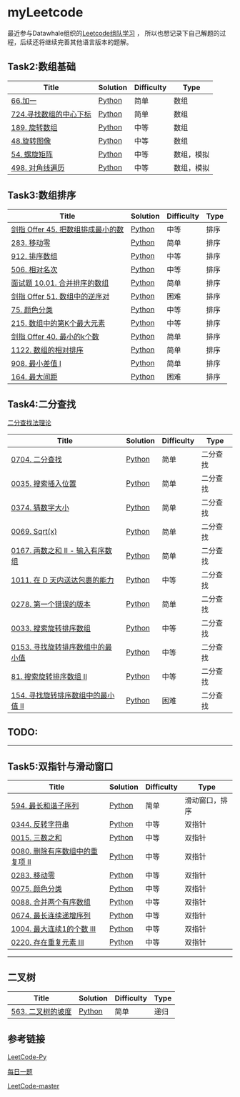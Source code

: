 # myLeetcode
最近参与Datawhale组织的[Leetcode组队学习](https://github.com/itcharge/LeetCode-Py) ，
所以也想记录下自己解题的过程，后续还将继续完善其他语言版本的题解。


## Task2:数组基础
| Title                                                        | Solution                                                     | Difficulty | Type         |
| ------------------------------------------------------------ | ------------------------------------------------------------ | ---------- | ---------------- |
| [66.加一](https://leetcode-cn.com/problems/plus-one/)| [Python](https://github.com/ironartisan/myLeetcode/blob/main/algorithms/066.%20%E5%8A%A0%E4%B8%80.md) | 简单 | 数组 |
| [724.寻找数组的中⼼下标](https://leetcode-cn.com/problems/rotate-array/)| [Python](https://github.com/ironartisan/myLeetcode/blob/main/algorithms/724.%20%E5%AF%BB%E6%89%BE%E6%95%B0%E7%BB%84%E7%9A%84%E4%B8%AD%E5%BF%83%E4%B8%8B%E6%A0%87.md) | 简单  | 数组 |
| [189. 旋转数组](https://leetcode-cn.com/problems/rotate-array/)| [Python](https://github.com/ironartisan/myLeetcode/blob/main/algorithms/189.%20%E6%97%8B%E8%BD%AC%E6%95%B0%E7%BB%84.md) | 中等  | 数组 |
| [48.旋转图像](https://leetcode-cn.com/problems/rotate-image/)| [Python](https://github.com/ironartisan/myLeetcode/blob/main/algorithms/48.%20%E6%97%8B%E8%BD%AC%E5%9B%BE%E5%83%8F.md) | 中等  | 数组 |
| [54. 螺旋矩阵](https://leetcode-cn.com/problems/spiral-matrix/)| [Python](https://github.com/ironartisan/myLeetcode/blob/main/algorithms/54.%20%E8%9E%BA%E6%97%8B%E7%9F%A9%E9%98%B5.md) | 中等  | 数组，模拟 |
| [498. 对角线遍历](https://leetcode-cn.com/problems/diagonal-traverse/)| [Python](https://github.com/ironartisan/myLeetcode/blob/main/algorithms/498.%20%E5%AF%B9%E8%A7%92%E7%BA%BF%E9%81%8D%E5%8E%86.md) | 中等  | 数组，模拟 |

[comment]: <> (| []&#40;&#41;| [Python]&#40;&#41; | 中等 | 排序 |)


[comment]: <> (## 排序基础算法)

[comment]: <> (| Title                                                        | Solution                                                     | )

[comment]: <> (| ------------------------------------------------------------ | ------------------------------------------------------------ |)

[comment]: <> (| 1.冒泡排序| [Python]&#40;&#41;)

[comment]: <> (| 2.插入排序| [Python]&#40;https://github.com/ironartisan/myLeetcode/blob/main/algorithms/sort/%E6%8F%92%E5%85%A5%E6%8E%92%E5%BA%8F.md&#41;)

[comment]: <> (| 3.选择排序| [Python]&#40;&#41;)

[comment]: <> (| 4.希尔排序| [Python]&#40;&#41;)

[comment]: <> (| 5.归并排序| [Python]&#40;&#41;)

[comment]: <> (| **6.快速排序**| [Python]&#40;&#41;)

[comment]: <> (| **7.堆排序**| [Python]&#40;&#41;)

[comment]: <> (| 8.计数排序| [Python]&#40;&#41;)

[comment]: <> (| 9.桶排序| [Python]&#40;&#41;)

[comment]: <> (| 10.基数排序| [Python]&#40;&#41;)



## Task3:数组排序

| Title                                                        | Solution                                                     | Difficulty | Type          |
| ------------------------------------------------------------ | ------------------------------------------------------------ | ---------- | ---------------- |
| [剑指 Offer 45. 把数组排成最小的数](https://leetcode-cn.com/problems/ba-shu-zu-pai-cheng-zui-xiao-de-shu-lcof/)| [Python](https://github.com/ironartisan/myLeetcode/blob/main/algorithms/%E5%89%91%E6%8C%87%20Offer%2045.%20%E6%8A%8A%E6%95%B0%E7%BB%84%E6%8E%92%E6%88%90%E6%9C%80%E5%B0%8F%E7%9A%84%E6%95%B0.md) | 中等 | 排序 |
| [283. 移动零](https://leetcode-cn.com/problems/move-zeroes/)| [Python](https://github.com/ironartisan/myLeetcode/blob/main/algorithms/283.%20%E7%A7%BB%E5%8A%A8%E9%9B%B6.md) | 简单 | 排序 |
| [912. 排序数组](https://leetcode-cn.com/problems/sort-an-array/)| [Python](https://github.com/ironartisan/myLeetcode/blob/main/algorithms/912.%20%E6%8E%92%E5%BA%8F%E6%95%B0%E7%BB%84.md) | 中等 | 排序 |
| [506. 相对名次](https://leetcode-cn.com/problems/relative-ranks/)| [Python](https://github.com/ironartisan/myLeetcode/blob/main/algorithms/506.%20%E7%9B%B8%E5%AF%B9%E5%90%8D%E6%AC%A1.md) | 中等 | 排序 |
| [面试题 10.01. 合并排序的数组](https://leetcode-cn.com/problems/sorted-merge-lcci/)| [Python](https://github.com/ironartisan/myLeetcode/blob/main/algorithms/%E5%89%91%E6%8C%87%20Offer%2045.%20%E6%8A%8A%E6%95%B0%E7%BB%84%E6%8E%92%E6%88%90%E6%9C%80%E5%B0%8F%E7%9A%84%E6%95%B0.md) | 简单 | 排序 |
| [剑指 Offer 51. 数组中的逆序对](https://leetcode-cn.com/problems/shu-zu-zhong-de-ni-xu-dui-lcof/)| [Python](https://github.com/ironartisan/myLeetcode/blob/main/algorithms/%E5%89%91%E6%8C%87%20Offer%2051.%20%E6%95%B0%E7%BB%84%E4%B8%AD%E7%9A%84%E9%80%86%E5%BA%8F%E5%AF%B9.md) | 困难 | 排序 |
| [75. 颜色分类](https://leetcode-cn.com/problems/sort-colors/)| [Python](https://github.com/ironartisan/myLeetcode/blob/main/algorithms/75.%20%E9%A2%9C%E8%89%B2%E5%88%86%E7%B1%BB.md) | 中等 | 排序 |
| [215. 数组中的第K个最大元素](https://leetcode-cn.com/problems/kth-largest-element-in-an-array/)| [Python](https://github.com/ironartisan/myLeetcode/blob/main/algorithms/215.%20%E6%95%B0%E7%BB%84%E4%B8%AD%E7%9A%84%E7%AC%ACK%E4%B8%AA%E6%9C%80%E5%A4%A7%E5%85%83%E7%B4%A0.md) | 中等 | 排序 |
| [剑指 Offer 40. 最小的k个数](https://leetcode-cn.com/problems/zui-xiao-de-kge-shu-lcof/)| [Python](https://github.com/ironartisan/myLeetcode/blob/main/algorithms/%E5%89%91%E6%8C%87%20Offer%2040.%20%E6%9C%80%E5%B0%8F%E7%9A%84k%E4%B8%AA%E6%95%B0.md) | 简单 | 排序 |
| [1122. 数组的相对排序](https://leetcode-cn.com/problems/relative-sort-array/)| [Python](https://github.com/ironartisan/myLeetcode/blob/main/algorithms/1122.%20%E6%95%B0%E7%BB%84%E7%9A%84%E7%9B%B8%E5%AF%B9%E6%8E%92%E5%BA%8F.md) | 简单 | 排序 |
| [908. 最小差值 I](https://leetcode-cn.com/problems/smallest-range-i/)| [Python](https://github.com/ironartisan/myLeetcode/blob/main/algorithms/908.%20%E6%9C%80%E5%B0%8F%E5%B7%AE%E5%80%BC%20I.md) | 简单 | 排序 |
| [164. 最大间距](https://leetcode-cn.com/problems/maximum-gap/)| [Python](https://github.com/ironartisan/myLeetcode/blob/main/algorithms/164.%E6%9C%80%E5%A4%A7%E9%97%B4%E8%B7%9D.md) | 困难 | 排序 |

## Task4:二分查找
[二分查找法理论](https://github.com/ironartisan/myLeetcode/blob/main/base/%E4%BA%8C%E5%88%86%E6%9F%A5%E6%89%BE%E6%B3%95%E7%90%86%E8%AE%BA.md)

| Title                                                        | Solution                                                     | Difficulty | Type         |
| ------------------------------------------------------------ | ------------------------------------------------------------ | ---------- | ---------------- |
| [0704. 二分查找](https://leetcode-cn.com/problems/binary-search/) | [Python](https://github.com/ironartisan/myLeetcode/blob/main/algorithms/704.%20%E4%BA%8C%E5%88%86%E6%9F%A5%E6%89%BE.md) | 简单 | 二分查找 |
| [0035. 搜索插入位置](https://leetcode-cn.com/problems/search-insert-position/) | [Python](https://github.com/ironartisan/myLeetcode/blob/main/algorithms/35.%20%E6%90%9C%E7%B4%A2%E6%8F%92%E5%85%A5%E4%BD%8D%E7%BD%AE.md) | 简单 | 二分查找 |
| [0374. 猜数字大小](https://leetcode-cn.com/problems/guess-number-higher-or-lower/) | [Python](https://github.com/ironartisan/myLeetcode/blob/main/algorithms/374.%20%E7%8C%9C%E6%95%B0%E5%AD%97%E5%A4%A7%E5%B0%8F.md) | 简单 | 二分查找 |
| [0069. Sqrt(x)](https://leetcode-cn.com/problems/sqrtx/)| [Python](https://github.com/ironartisan/myLeetcode/blob/main/algorithms/69.%20Sqrt(x).md) | 简单 | 二分查找 |
| [0167. 两数之和 II - 输入有序数组](https://leetcode-cn.com/problems/two-sum-ii-input-array-is-sorted/)| [Python](https://github.com/ironartisan/myLeetcode/blob/main/algorithms/167.%20%E4%B8%A4%E6%95%B0%E4%B9%8B%E5%92%8C%20II%20-%20%E8%BE%93%E5%85%A5%E6%9C%89%E5%BA%8F%E6%95%B0%E7%BB%84.md) | 简单 | 二分查找 |
| [1011. 在 D 天内送达包裹的能力](https://leetcode-cn.com/problems/capacity-to-ship-packages-within-d-days/)| [Python](https://github.com/ironartisan/myLeetcode/blob/main/algorithms/1011.%20%E5%9C%A8%20D%20%E5%A4%A9%E5%86%85%E9%80%81%E8%BE%BE%E5%8C%85%E8%A3%B9%E7%9A%84%E8%83%BD%E5%8A%9B.md) | 中等 | 二分查找 |
| [0278. 第一个错误的版本](https://leetcode-cn.com/problems/first-bad-version/)  | [Python](https://github.com/ironartisan/myLeetcode/blob/main/algorithms/278.%20%E7%AC%AC%E4%B8%80%E4%B8%AA%E9%94%99%E8%AF%AF%E7%9A%84%E7%89%88%E6%9C%AC.md) | 简单 | 二分查找 |
| [0033. 搜索旋转排序数组](https://leetcode-cn.com/problems/search-in-rotated-sorted-array/) | [Python](https://github.com/ironartisan/myLeetcode/blob/main/algorithms/33.%20%E6%90%9C%E7%B4%A2%E6%97%8B%E8%BD%AC%E6%8E%92%E5%BA%8F%E6%95%B0%E7%BB%84.md) | 中等 | 二分查找 |
| [0153. 寻找旋转排序数组中的最小值](https://leetcode-cn.com/problems/find-minimum-in-rotated-sorted-array/) | [Python](https://github.com/ironartisan/myLeetcode/blob/main/algorithms/153.%20%E5%AF%BB%E6%89%BE%E6%97%8B%E8%BD%AC%E6%8E%92%E5%BA%8F%E6%95%B0%E7%BB%84%E4%B8%AD%E7%9A%84%E6%9C%80%E5%B0%8F%E5%80%BC.md) | 中等 | 二分查找 |
| [81. 搜索旋转排序数组 II](https://leetcode-cn.com/problems/search-in-rotated-sorted-array-ii/) | [Python](https://github.com/ironartisan/myLeetcode/blob/main/algorithms/81.%20%E6%90%9C%E7%B4%A2%E6%97%8B%E8%BD%AC%E6%8E%92%E5%BA%8F%E6%95%B0%E7%BB%84%20%20II.md) | 中等 | 二分查找 |
| [154. 寻找旋转排序数组中的最小值 II](https://leetcode-cn.com/problems/find-minimum-in-rotated-sorted-array-ii/) | [Python](https://github.com/ironartisan/myLeetcode/blob/main/algorithms/154.%20%E5%AF%BB%E6%89%BE%E6%97%8B%E8%BD%AC%E6%8E%92%E5%BA%8F%E6%95%B0%E7%BB%84%E4%B8%AD%E7%9A%84%E6%9C%80%E5%B0%8F%E5%80%BC%20II.md) | 困难 | 二分查找 |


## TODO:

______
## Task5:双指针与滑动窗口
| Title                                                        | Solution                                                     | Difficulty | Type            |
| ------------------------------------------------------------ | ------------------------------------------------------------ | ---------- | ---------------- |
| [594. 最长和谐子序列](https://leetcode-cn.com/problems/longest-harmonious-subsequence/)| [Python](https://github.com/ironartisan/myLeetcode/blob/main/algorithms/594.%20%E6%9C%80%E9%95%BF%E5%92%8C%E8%B0%90%E5%AD%90%E5%BA%8F%E5%88%97.md) | 简单 | 滑动窗口，排序 |
| [0344. 反转字符串](https://leetcode-cn.com/problems/reverse-string/) | [Python]() | 中等 | 双指针 |
| [0015. 三数之和](https://leetcode-cn.com/problems/3sum/) | [Python]() | 中等 | 双指针 |
| [0080. 删除有序数组中的重复项 II](https://leetcode-cn.com/problems/remove-duplicates-from-sorted-array-ii/)| [Python]() | 中等 | 双指针 |
| [0283. 移动零](https://leetcode-cn.com/problems/move-zeroes/) | [Python]() | 中等 | 双指针 |
| [0075. 颜色分类](https://leetcode-cn.com/problems/sort-colors/) | [Python]() | 中等 | 双指针 |
| [0088. 合并两个有序数组](https://leetcode-cn.com/problems/merge-sorted-array/) | [Python]() | 中等 | 双指针 |
| [0674. 最长连续递增序列](https://leetcode-cn.com/problems/longest-continuous-increasing-subsequence/) | [Python]() | 中等 | 双指针 |
| [1004. 最大连续1的个数 III](https://leetcode-cn.com/problems/max-consecutive-ones-iii/) | [Python]() | 中等 | 双指针 |
| [0220. 存在重复元素 III](https://leetcode-cn.com/problems/contains-duplicate-iii/) | [Python]() | 中等 | 双指针 |
______
## 二叉树

| Title                                                        | Solution                                                     | Difficulty | Type            |
| ------------------------------------------------------------ | ------------------------------------------------------------ | ---------- | ---------------- |
| [563. 二叉树的坡度](https://leetcode-cn.com/problems/binary-tree-tilt/)| [Python](https://github.com/ironartisan/myLeetcode/blob/main/algorithms/563.%20%E4%BA%8C%E5%8F%89%E6%A0%91%E7%9A%84%E5%9D%A1%E5%BA%A6.md) | 简单 | 递归 |

[comment]: <> (| []&#40;&#41;| [Python]&#40;&#41; | 中等 | 排序 |)


## 参考链接
[LeetCode-Py](https://github.com/itcharge/LeetCode-Py)

[每日一题](https://leetcode-cn.com/problemset/all/)

[LeetCode-master](https://github.com/youngyangyang04/leetcode-master)
